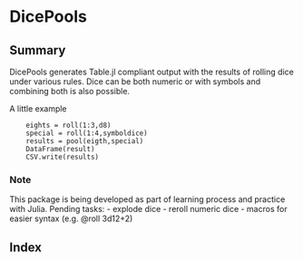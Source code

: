 # DicePools

## Summary

DicePools generates Table.jl compliant output with the results of rolling dice under various rules. Dice can be both numeric or with symbols and combining both is also possible.

A little example 
```
    eights = roll(1:3,d8)
    special = roll(1:4,symboldice)
    results = pool(eigth,special)
    DataFrame(result)
    CSV.write(results)
```

### Note
This package is being developed as part of learning process and practice with Julia. Pending tasks:
    - explode dice
    - reroll numeric dice
    - macros for easier syntax (e.g. @roll 3d12+2)


## Index

```@index
```
